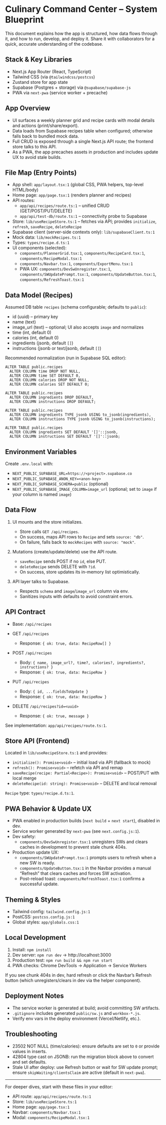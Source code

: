 # Culinary Command Center – System Blueprint

This document explains how the app is structured, how data flows through it, and how to run, develop, and deploy it. Share it with collaborators for a quick, accurate understanding of the codebase.

## Stack & Key Libraries

- Next.js App Router (React, TypeScript)
- Tailwind CSS (via `@tailwindcss/postcss`)
- Zustand store for app state
- Supabase (Postgres + storage) via `@supabase/supabase-js`
- PWA via `next-pwa` (service worker + precache)

## App Overview

- UI surfaces a weekly planner grid and recipe cards with modal details and actions (print/share/export).
- Data loads from Supabase recipes table when configured; otherwise falls back to bundled mock data.
- Full CRUD is exposed through a single Next.js API route; the frontend store talks to this API.
- As a PWA, the app precaches assets in production and includes update UX to avoid stale builds.

## File Map (Entry Points)

- App shell: `app/layout.tsx:1` (global CSS, PWA helpers, top-level HTML/body)
- Home page: `app/page.tsx:1` (renders planner and recipes)
- API routes:
  - `app/api/recipes/route.ts:1` – unified CRUD (GET/POST/PUT/DELETE)
  - `app/api/test-db/route.ts:1` – connectivity probe to Supabase
- Store: `lib/useRecipeStore.ts:1` – fetches via API; provides `initialize`, `refresh`, `saveRecipe`, `deleteRecipe`
- Supabase client (server-side contexts only): `lib/supabaseClient.ts:1`
- Mock data: `lib/mockRecipes.ts:1`
- Types: `types/recipe.d.ts:1`
- UI components (selected):
  - `components/PlannerGrid.tsx:1`, `components/RecipeCard.tsx:1`, `components/RecipeModal.tsx:1`
  - `components/Navbar.tsx:1`, `components/ExportMenu.tsx:1`
  - PWA UX: `components/DevSwUnregister.tsx:1`, `components/SWUpdatePrompt.tsx:1`, `components/UpdateButton.tsx:1`, `components/RefreshToast.tsx:1`

## Data Model (Recipes)

Assumed DB table `recipes` (schema configurable; defaults to `public`):

- id (uuid) – primary key
- name (text)
- image_url (text) – optional; UI also accepts `image` and normalizes
- time (int, default 0)
- calories (int, default 0)
- ingredients (jsonb, default `[]`)
- instructions (jsonb or text/jsonb, default `[]`)

Recommended normalization (run in Supabase SQL editor):

```
ALTER TABLE public.recipes
  ALTER COLUMN time DROP NOT NULL,
  ALTER COLUMN time SET DEFAULT 0,
  ALTER COLUMN calories DROP NOT NULL,
  ALTER COLUMN calories SET DEFAULT 0;

ALTER TABLE public.recipes
  ALTER COLUMN ingredients DROP DEFAULT,
  ALTER COLUMN instructions DROP DEFAULT;

ALTER TABLE public.recipes
  ALTER COLUMN ingredients TYPE jsonb USING to_jsonb(ingredients),
  ALTER COLUMN instructions TYPE jsonb USING to_jsonb(instructions);

ALTER TABLE public.recipes
  ALTER COLUMN ingredients SET DEFAULT '[]'::jsonb,
  ALTER COLUMN instructions SET DEFAULT '[]'::jsonb;
```

## Environment Variables

Create `.env.local` with:

- `NEXT_PUBLIC_SUPABASE_URL=https://<project>.supabase.co`
- `NEXT_PUBLIC_SUPABASE_ANON_KEY=<anon-key>`
- `NEXT_PUBLIC_SUPABASE_SCHEMA=public` (optional)
- `NEXT_PUBLIC_SUPABASE_IMAGE_COLUMN=image_url` (optional; set to `image` if your column is named `image`)

## Data Flow

1) UI mounts and the store initializes.
   - Store calls `GET /api/recipes`.
   - On success, maps API rows to `Recipe` and sets `source: "db"`.
   - On failure, falls back to `mockRecipes` with `source: "mock"`.

2) Mutations (create/update/delete) use the API route.
   - `saveRecipe` sends POST if no `id`, else PUT.
   - `deleteRecipe` sends DELETE with `?id`.
   - On success, store updates its in-memory list optimistically.

3) API layer talks to Supabase.
   - Respects `schema` and `image`/`image_url` column via env.
   - Sanitizes inputs with defaults to avoid constraint errors.

## API Contract

- Base: `/api/recipes`

- GET `/api/recipes`
  - Response: `{ ok: true, data: RecipeRow[] }`

- POST `/api/recipes`
  - Body: `{ name, image_url?, time?, calories?, ingredients?, instructions? }`
  - Response: `{ ok: true, data: RecipeRow }`

- PUT `/api/recipes`
  - Body: `{ id, ...fieldsToUpdate }`
  - Response: `{ ok: true, data: RecipeRow }`

- DELETE `/api/recipes?id=<uuid>`
  - Response: `{ ok: true, message }`

See implementation: `app/api/recipes/route.ts:1`.

## Store API (Frontend)

Located in `lib/useRecipeStore.ts:1` and provides:

- `initialize(): Promise<void>` – initial load via API (fallback to mock)
- `refresh(): Promise<void>` – refetch via API and remap
- `saveRecipe(recipe: Partial<Recipe>): Promise<void>` – POST/PUT with local merge
- `deleteRecipe(id: string): Promise<void>` – DELETE and local removal

`Recipe` type: `types/recipe.d.ts:1`.

## PWA Behavior & Update UX

- PWA enabled in production builds (`next build` + `next start`), disabled in dev.
- Service worker generated by `next-pwa` (see `next.config.js:1`).
- Dev safety:
  - `components/DevSwUnregister.tsx:1` unregisters SWs and clears caches in development to prevent stale chunk 404s.
- Production update UX:
  - `components/SWUpdatePrompt.tsx:1` prompts users to refresh when a new SW is ready.
  - `components/UpdateButton.tsx:1` in the Navbar provides a manual “Refresh” that clears caches and forces SW activation.
  - Post-reload toast: `components/RefreshToast.tsx:1` confirms a successful update.

## Theming & Styles

- Tailwind config: `tailwind.config.js:1`
- PostCSS: `postcss.config.js:1`
- Global styles: `app/globals.css:1`

## Local Development

1) Install: `npm install`
2) Dev server: `npm run dev` → http://localhost:3000
3) Production test: `npm run build && npm run start`
4) PWA checks: Chrome DevTools → Application → Service Workers

If you see chunk 404s in dev, hard refresh or click the Navbar’s Refresh button (which unregisters/clears in dev via the helper component).

## Deployment Notes

- The service worker is generated at build; avoid committing SW artifacts.
- `.gitignore` includes generated `public/sw.js` and `workbox-*.js`.
- Verify env vars in the deploy environment (Vercel/Netlify, etc.).

## Troubleshooting

- 23502 NOT NULL (time/calories): ensure defaults are set to `0` or provide values in inserts.
- 42804 type cast on JSONB: run the migration block above to convert and set defaults.
- Stale UI after deploy: use Refresh button or wait for SW update prompt; ensure `skipWaiting/clientsClaim` are active (default in `next-pwa`).

---

For deeper dives, start with these files in your editor:

- API route: `app/api/recipes/route.ts:1`
- Store: `lib/useRecipeStore.ts:1`
- Home page: `app/page.tsx:1`
- Navbar: `components/Navbar.tsx:1`
- Modal: `components/RecipeModal.tsx:1`

